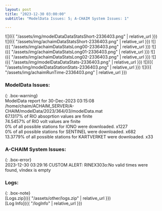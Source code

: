 ```yaml
---
layout: post
title: "2023-12-30 03:00:00"
subtitle: "ModelData Issues: 5; A-CHAIM System Issues: 1"

---
```


![]({{ "/assets/img/modelDataDataStatsShort-2336403.png" | relative_url }})
![]({{ "/assets/img/achaimDataStatsShort-2336403.png" | relative_url }})
![]({{ "/assets/img/achaimDataStatsLong00-2336403.png" | relative_url }})
![]({{ "/assets/img/achaimDataStatsLong01-2336403.png" | relative_url }})
![]({{ "/assets/img/achaimDataStatsLong02-2336403.png" | relative_url }})
![]({{ "/assets/img/modelDataDataStats-2336403.png" | relative_url }})
![]({{ "/assets/img/modelDataStationStats-2336403.png" | relative_url }})
![]({{ "/assets/img/achaimRunTime-2336403.png" | relative_url }})


### ModelData Issues:  
  
{: .box-warning}  
 ModelData report for 30-Dec-2023 03:15:08   
 /home/chaim/ACHAIM_SERVER/A-CHAIM/modelData/2023/364/03/modelData.mat   
 67.1317% of RIO absoprtion values are finite   
 74.5457% of RIO volt values are finite   
 0% of all possible stations for IONO were downloaded. x1227   
 0% of all possible stations for SENTINEL were downloaded. x682   
 13.3779% of all possible stations for KARTVERKET were downloaded. x33   
  
### A-CHAIM System Issues:  
  
{: .box-error}  
2023-12-30 03:29:16 CUSTOM ALERT: RINEX303o:No valid times were found, vIndex is empty  

### Logs:  
  
{: .box-note}  
[Logs.zip]({{ "/assets/other/logs.zip" | relative_url }})  
[Log Info]({{ "/logInfo" | relative_url }})  
